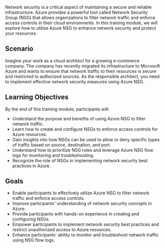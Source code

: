 Network security is a critical aspect of maintaining a secure and reliable infrastructure. Azure provides a powerful tool called Network Security Group (NSG) that allows organizations to filter network traffic and enforce access controls in their cloud environments. In this training module, we will explore how to utilize Azure NSG to enhance network security and protect your resources.

## Scenario

Imagine your work as a cloud architect for a growing e-commerce company. The company has recently migrated its infrastructure to Microsoft Azure and wants to ensure that network traffic to their resources is secure and restricted to authorized sources. As the responsible architect, you need to implement effective network security measures using Azure NSG.

## Learning Objectives

By the end of this training module, participants will:

 -  Understand the purpose and benefits of using Azure NSG to filter network traffic.
 -  Learn how to create and configure NSGs to enforce access controls for Azure resources.
 -  Gain insights into how NSGs can be used to allow or deny specific types of traffic based on source, destination, and port.
 -  Understand how to prioritize NSG rules and leverage Azure NSG flow logs for monitoring and troubleshooting.
 -  Recognize the role of NSGs in implementing network security best practices in Azure.

## Goals

 -  Enable participants to effectively utilize Azure NSG to filter network traffic and enforce access controls.
 -  Improve participants' understanding of network security concepts in Azure.
 -  Provide participants with hands-on experience in creating and configuring NSGs.
 -  Empower participants to implement network security best practices and restrict unauthorized access to Azure resources.
 -  Enhance participants' ability to monitor and troubleshoot network traffic using NSG flow logs.
